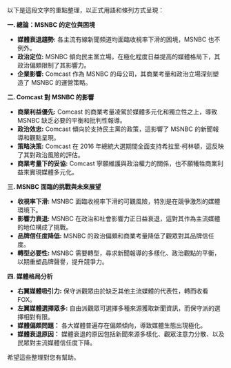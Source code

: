 以下是這段文字的重點整理，以正式用語和條列方式呈現：

**一. 總論：MSNBC 的定位與困境**

*   **媒體衰退趨勢:** 各主流有線新聞頻道均面臨收視率下滑的困境，MSNBC 也不例外。
*   **政治定位:** MSNBC 傾向民主黨立場，在極化程度日益提高的媒體格局下，其政治偏頗限制了其影響力。
*   **企業影響:** Comcast 作為 MSNBC 的母公司，其商業考量和政治立場深刻塑造了 MSNBC 的運營策略。

**二.  Comcast 對 MSNBC 的影響**

*   **商業利益優先:** Comcast 的商業考量凌駕於媒體多元化和獨立性之上，導致 MSNBC 缺乏必要的平衡和批判性報導。
*    **政治效忠:** Comcast 傾向於支持民主黨的政策，這影響了 MSNBC 的新聞報導和觀點呈現。
*   **策略決策:**  Comcast 在 2016 年總統大選期間全面支持希拉里·柯林頓，這反映了其對政治風險的評估。
*   **商業考量下的妥協:** Comcast 寧願維護與政治權力的關係，也不願犧牲商業利益來實現媒體多元化。

**三. MSNBC 面臨的挑戰與未來展望**

*   **收視率下滑:** MSNBC 面臨收視率下滑的可觀風險，特別是在競爭激烈的媒體環境下。
*   **影響力衰退:** MSNBC 在政治和社會影響力正日益衰退，這對其作為主流媒體的地位構成了挑戰。
*   **品牌信任度降低:**  MSNBC 的政治偏頗和商業考量降低了觀眾對其品牌信任度。
*   **轉型必要性:**  MSNBC 需要轉型，尋求新聞報導的多樣化、政治觀點的平衡，以期重塑品牌聲譽，提升競爭力。

**四. 媒體格局分析**

*   **右翼媒體吸引力:**  保守派觀眾由於缺乏其他主流媒體的代表性，轉而收看 FOX。
*   **左翼媒體選擇眾多:**  自由派觀眾可選擇多種來源獲取新聞資訊，而保守派的選擇相對有限。
*   **媒體偏頗問題：** 各大媒體普遍存在偏頗傾向，導致媒體生態出現極化。
*   **媒體衰退原因：** 媒體衰退的原因包括新聞來源多樣化、觀眾注意力分散、以及民眾對主流媒體信任度下降。

希望這些整理對您有幫助。